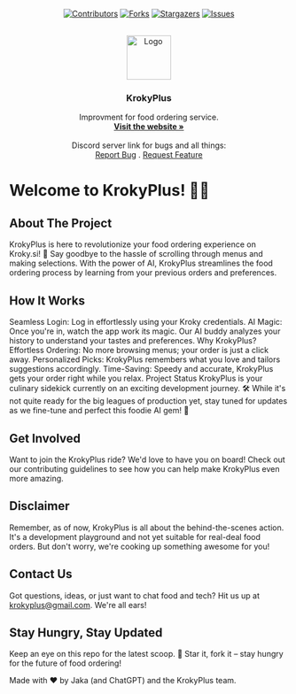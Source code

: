 <a name="readme-top"></a>
<div align="center">
  
[![Contributors][contributors-shield]][contributors-url]
[![Forks][forks-shield]][forks-url]
[![Stargazers][stars-shield]][stars-url]
[![Issues][issues-shield]][issues-url]
  
</div>



<br/>
<div align="center">
  <a href="https://krokyplus.si">
    <img src="https://jakecernet.github.io/KrokyPlus/files/favicon.ico" alt="Logo" width="80" height="80">
  </a>

<h3 align="center">KrokyPlus</h3>
  <p align="center">
    Improvment for food ordering service.
    <br />
    <a href="https://jakecernet.github.io/KrokyPlus/" target="_blank"><strong>Visit the website »</strong></a>
    <br />
    <br />
    Discord server link for bugs and all things:
    <br />
    <a href="https://discord.gg/jGHReVrecJ">Report Bug</a>
     .
    <a href="https://discord.gg/jGHReVrecJ">Request Feature</a>
  </p>
</div>



<!-- ABOUT THE PROJECT -->
# Welcome to KrokyPlus! 🍔🤖
## About The Project

KrokyPlus is here to revolutionize your food ordering experience on Kroky.si! 🚀 Say goodbye to the hassle of scrolling through menus and making selections. With the power of AI, KrokyPlus streamlines the food ordering process by learning from your previous orders and preferences.

## How It Works
Seamless Login: Log in effortlessly using your Kroky credentials.
AI Magic: Once you're in, watch the app work its magic. Our AI buddy analyzes your history to understand your tastes and preferences.
Why KrokyPlus?
Effortless Ordering: No more browsing menus; your order is just a click away.
Personalized Picks: KrokyPlus remembers what you love and tailors suggestions accordingly.
Time-Saving: Speedy and accurate, KrokyPlus gets your order right while you relax.
Project Status
KrokyPlus is your culinary sidekick currently on an exciting development journey. 🛠️ While it's not quite ready for the big leagues of production yet, stay tuned for updates as we fine-tune and perfect this foodie AI gem! 💎

## Get Involved
Want to join the KrokyPlus ride? We'd love to have you on board! Check out our contributing guidelines to see how you can help make KrokyPlus even more amazing.

## Disclaimer
Remember, as of now, KrokyPlus is all about the behind-the-scenes action. It's a development playground and not yet suitable for real-deal food orders. But don't worry, we're cooking up something awesome for you!

## Contact Us
Got questions, ideas, or just want to chat food and tech? Hit us up at <krokyplus@gmail.com>. We're all ears!

## Stay Hungry, Stay Updated
Keep an eye on this repo for the latest scoop. 🍦 Star it, fork it – stay hungry for the future of food ordering!

Made with ❤️ by Jaka (and ChatGPT) and the KrokyPlus team.

<!-- MARKDOWN LINKS & IMAGES -->
<!-- https://www.markdownguide.org/basic-syntax/#reference-style-links -->
[contributors-shield]: https://img.shields.io/github/contributors/jakecernet/KrokyPlus.svg?style=for-the-badge
[contributors-url]: https://github.com/jakecernet/KrokyPlus/graphs/contributors
[forks-shield]: https://img.shields.io/github/forks/jakecernet/KrokyPlus.svg?style=for-the-badge
[forks-url]: https://github.com/jakecernet/KrokyPlus/network/members
[stars-shield]: https://img.shields.io/github/stars/jakecernet/KrokyPlus.svg?style=for-the-badge
[stars-url]: https://github.com/jakecernet/KrokyPlus/stargazers
[issues-shield]: https://img.shields.io/github/issues/jakecernet/KrokyPlus.svg?style=for-the-badge
[issues-url]: https://github.com/jakecernet/KrokyPlus/issues
[HTML5]: 	https://img.shields.io/badge/HTML5-E34F26?style=for-the-badge&logo=html5&logoColor=white
[Next-url]: https://en.wikipedia.org/wiki/HTML5
[JavaScript]: https://img.shields.io/badge/JavaScript-F7DF1E?style=for-the-badge&logo=javascript&logoColor=black
[React-url]: https://en.wikipedia.org/wiki/JavaScript
[CSS3]: https://img.shields.io/badge/CSS3-1572B6?style=for-the-badge&logo=css3&logoColor=white
[Vue-url]: https://en.wikipedia.org/wiki/CSS
[Python]: 	https://img.shields.io/badge/Python-14354C?style=for-the-badge&logo=python&logoColor=white
[Python-url]: https://www.python.org
